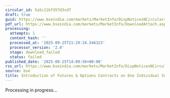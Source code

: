 ```yaml
---
circular_id: 5a5c11bf357d3cd7
draft: true
guid: https://www.bseindia.com/markets/MarketInfo/DispNoticesNCirculars.aspx?Noticeid={196FEDB6-9664-410A-A34B-9EA0B41A8F40}&noticeno=20250925-56&dt=09/25/2025&icount=56&totcount=65&flag=0
pdf_url: https://www.bseindia.com/markets/MarketInfo/DownloadAttach.aspx?id=20250925-56&attachedId=
processing:
  attempts: 1
  content_hash: ''
  processed_at: '2025-09-25T21:29:24.546323'
  processor_version: '2.0'
  stage: download_failed
  status: failed
published_date: '2025-09-25T14:09:56+00:00'
rss_url: https://www.bseindia.com/markets/MarketInfo/DispNoticesNCirculars.aspx?Noticeid={196FEDB6-9664-410A-A34B-9EA0B41A8F40}&noticeno=20250925-56&dt=09/25/2025&icount=56&totcount=65&flag=0
source: bse
title: Introduction of Futures & Options Contracts on One Individual Securities--Update
---
```


Processing in progress...